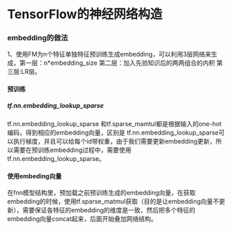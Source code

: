 # TensorFlow的神经网络构造
### embedding的做法
1、使用FM为n个特征单独特征预训练生成embedding，可以利用3层网络来生成，第一层：n*embedding_size 第二层：加入先验知识后的两两组合的内积 第三层:LR层。
#### 预训练
##### tf.nn.embedding_lookup_sparse
tf.nn.embedding_lookup_sparse 和tf.sparse_mamtul都是根据输入的one-hot编码，得到相应的embedding向量，区别是 tf.nn.embedding_lookup_sparse可以执行梯度，并且可以给每个id带权重，由于我们需要更新embedding更新，所以需要在预训练embedding过程中，需要使用tf.nn.embedding_lookup_sparse。
#### 使用embeding向量
在fnn模型结构里，预加载之前预训练生成的embedding向量，在获取embedding的时候，使用tf.sparse_matmul获取（目的是让embedding向量不更新），需要保证各特征的embedding的维度是一致，然后把多个特征的embedding向量concat起来，后面开始叠加网络结构。

